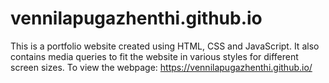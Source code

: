 # vennilapugazhenthi.github.io
This is a portfolio website created using HTML, CSS and JavaScript. It also contains media queries to fit the website in various styles for different screen sizes. To view the webpage: https://vennilapugazhenthi.github.io/

